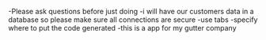 

-Please ask questions before just doing
-i will have our customers data in a database so please make sure all connections are secure
-use tabs
-specify where to put the code generated
-this is a app for my gutter company


